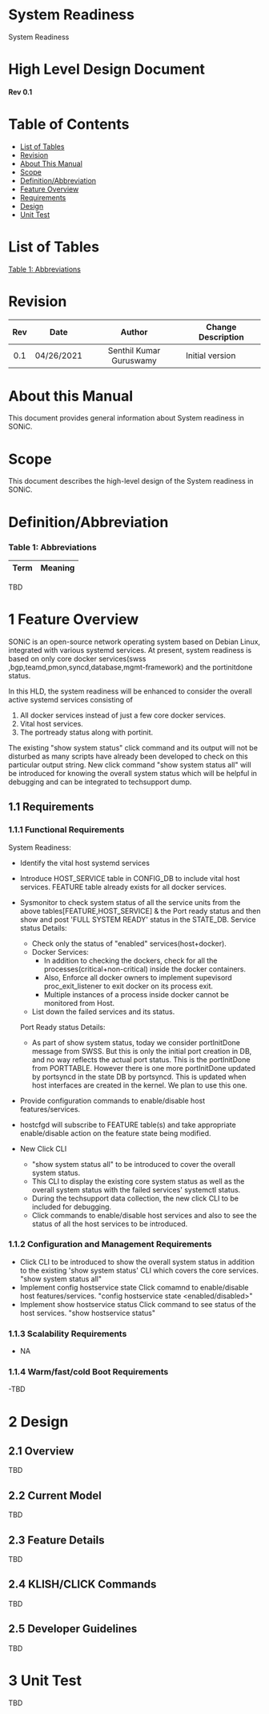 # System Readiness

System Readiness

# High Level Design Document

#### Rev 0.1

# Table of Contents
 * [List of Tables](#list-of-tables)
 * [Revision](#revision)
 * [About This Manual](#about-this-manual)
 * [Scope](#scope)
 * [Definition/Abbreviation](#definitionabbreviation)
 * [Feature Overview](#FeatureOverview)
 * [Requirements](#Requirements)
 * [Design](#Design)
 * [Unit Test](#UnitTest)


# List of Tables
[Table 1: Abbreviations](#table-1-abbreviations)

# Revision
| Rev |   Date  |    Author    | Change Description        |
|:---:|:-----------:|:------------------:|-----------------------------------|
| 0.1 | 04/26/2021 |  Senthil Kumar Guruswamy    | Initial version          |

# About this Manual

This document provides general information about System readiness in SONiC.

# Scope

This document describes the high-level design of the System readiness in SONiC.

# Definition/Abbreviation

### Table 1: Abbreviations
| **Term**         | **Meaning**             |
|--------------------------|-------------------------------------|
TBD

# 1 Feature Overview

SONiC is an open-source network operating system based on Debian Linux, integrated with various systemd services. 
At present, system readiness is based on only core docker services(swss ,bgp,teamd,pmon,syncd,database,mgmt-framework) and the portinitdone status.

In this HLD, the system readiness will be enhanced to consider the overall active systemd services consisting of
1. All docker services instead of just a few core docker services.
2. Vital host services.
3. The portready status along with portinit.

The existing "show system status" click command and its output will not be disturbed as many scripts have already been developed to check on this particular output string.
New click command "show system status all" will be introduced for knowing the overall system status which will be helpful in debugging and can be integrated to techsupport dump.

## 1.1 Requirements

### 1.1.1 Functional Requirements
System Readiness:
- Identify the vital host systemd services 
- Introduce HOST_SERVICE table in CONFIG_DB to include vital host services. FEATURE table already exists for all docker services.
- Sysmonitor to check system status of all the service units from the above tables[FEATURE,HOST_SERVICE] & the Port ready status and then show and post 'FULL SYSTEM READY' status in the STATE_DB.
  Service status Details:
	- Check only the status of "enabled" services(host+docker).
	- Docker Services:
		- In addition to checking the dockers, check for all the processes(critical+non-critical) inside the docker containers.
		- Also, Enforce all docker owners to implement supevisord proc_exit_listener to exit docker on its process exit.
		- Multiple instances of a process inside docker cannot be monitored from Host.
	- List down the failed services and its status.

  Port Ready status Details:
	- As part of show system status, today we consider portInitDone message from SWSS. But this is only the initial port creation in DB, and no way reflects the actual port status. This is the portInitDone from PORTTABLE. However there is one more portInitDone updated by portsyncd in the state DB by portsyncd. This is updated when host interfaces are created in the kernel. We plan to use this one.
- Provide configuration commands to enable/disable host features/services.
- hostcfgd will subscribe to FEATURE table(s) and take appropriate enable/disable action on the feature state being modified.
- New Click CLI
	- "show system status all" to be introduced to cover the overall system status.
	- This CLI to display the existing core system status as well as the overall system status with the failed services' systemctl status.
	- During the techsupport data collection, the new click CLI to be included for debugging.
	- Click commands to enable/disable host services and also to see the status of all the host services to be introduced.


### 1.1.2 Configuration and Management Requirements
- Click CLI to be introduced to show the overall system status in addition to the existing 'show system status' CLI which covers the core services.
	"show system status all"
- Implement config hostservice state Click comamnd to enable/disable host features/services.
	"config hostservice state <service> <enabled/disabled>"
- Implement show hostservice status Click command to see status of the host services.
	"show hostservice status"

### 1.1.3 Scalability Requirements
- NA

### 1.1.4 Warm/fast/cold Boot Requirements
-TBD
 
# 2 Design
## 2.1 Overview

TBD

## 2.2 Current Model

TBD

## 2.3 Feature Details

TBD

## 2.4 KLISH/CLICK Commands

TBD 

## 2.5 Developer Guidelines

TBD

# 3 Unit Test

TBD


